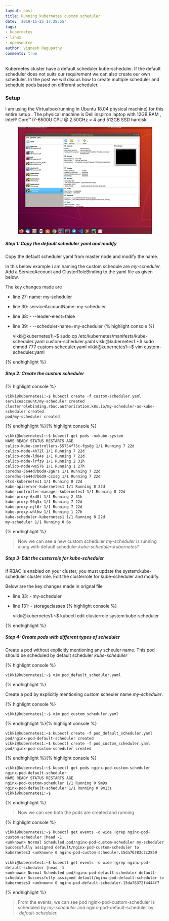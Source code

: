 ```yaml
---
layout: post
title: Running kubernetes custom scheduler
date: '2019-11-25 17:28:55'
tags:
- kubernetes
- linux
- opensource
author: Vignesh Ragupathy
comments: true
---
```


Kubernetes cluster have a default scheduler kube-scheduler. If the default scheduler does not suits our requirement we can also create our own scheduler. In the post we will discus how to create multiple scheduler and schedule pods based on different scheduler.

### **Setup**

I am using the Virtualbox(running in Ubuntu 18.04 physical machine) for this entire setup . The physical machine is Dell inspiron laptop with 12GB RAM , Intel® Core™ i7-6500U CPU @ 2.50GHz × 4 and 512GB SSD hardisk.

<!--kg-card-begin: image--><figure class="kg-card kg-image-card"><img src="/content/images/2019/11/setup-4.jpg" class="kg-image"></figure><!--kg-card-end: image-->
##### Step 1: Copy the default scheduler yaml and modify

Copy the default scheduler yaml from master node and modify the name.

In this below example i am naming the custom schedule are _my-scheduler._ Add a ServiceAccount and ClusterRoleBinding to the yaml file as given below.

The key changes made are

- line 27: name: my-scheduler
- line 30: serviceAccountName: my-scheduler
- line 38: - --leader-elect=false
- line 39: - --scheduler-name=my-scheduler
{% highlight console %}

    vikki@kubernetes1:~$ sudo cp /etc/kubernetes/manifests/kube-scheduler.yaml custom-scheduler.yaml
    vikki@kubernetes1:~$ sudo chmod 777 custom-scheduler.yaml 
    vikki@kubernetes1:~$ vim custom-scheduler.yaml 

{% endhighlight %}<!--kg-card-begin: html--><script src="https://gist.github.com/vignesh88/2a8e765cb702a7f8edf4e8760599da10.js"></script><!--kg-card-end: html-->
##### Step 2: Create the custom scheduler
{% highlight console %}

    vikki@kubernetes1:~$ kubectl create -f custom-scheduler.yaml 
    serviceaccount/my-scheduler created
    clusterrolebinding.rbac.authorization.k8s.io/my-scheduler-as-kube-scheduler created
    pod/my-scheduler created

{% endhighlight %}{% highlight console %}

    vikki@kubernetes1:~$ kubectl get pods -n=kube-system 
    NAME READY STATUS RESTARTS AGE
    calico-kube-controllers-55754f75c-fgs8g 1/1 Running 7 22d
    calico-node-4h72l 1/1 Running 7 22d
    calico-node-ld84s 1/1 Running 7 22d
    calico-node-lrfz9 1/1 Running 2 31h
    calico-node-ws576 1/1 Running 1 27h
    coredns-5644d7b6d9-2g6rs 1/1 Running 7 22d
    coredns-5644d7b6d9-ccxsg 1/1 Running 7 22d
    etcd-kubernetes1 1/1 Running 8 22d
    kube-apiserver-kubernetes1 1/1 Running 8 22d
    kube-controller-manager-kubernetes1 1/1 Running 8 22d
    kube-proxy-6xd8l 1/1 Running 2 31h
    kube-proxy-96q5x 1/1 Running 7 22d
    kube-proxy-njl6r 1/1 Running 7 22d
    kube-proxy-whlhw 1/1 Running 1 27h
    kube-scheduler-kubernetes1 1/1 Running 8 22d
    my-scheduler 1/1 Running 0 6s

{% endhighlight %}

> Now we can see a new custom scheduler _my-scheduler_ is running along with defautl scheduler _kube-scheduler-kubernetes1_

##### Step 3: Edit the custerrole for kube-scheduler

If RBAC is enabled on your cluster, you must update the system:kube-scheduler cluster role. Edit the clusterrole for kube-scheduler and modify.

Below are the key changes made in orignal file

- line 33: - my-scheduler
- line 131: - storageclasses
{% highlight console %}

    vikki@kubernetes1:~$ kubectl edit clusterrole system:kube-scheduler

{% endhighlight %}<!--kg-card-begin: html--><script src="https://gist.github.com/vignesh88/801aa697779378ff30e46e5247de8980.js"></script><!--kg-card-end: html-->
##### Step 4: Create pods with different types of scheduler

Create a pod without explicitly mentioning any scheuler name. This pod should be scheduled by default scheduler _kube-scheduler_

{% highlight console %}

    vikki@kubernetes1:~$ vim pod_default_scheduler.yaml

{% endhighlight %}<!--kg-card-begin: html--><script src="https://gist.github.com/vignesh88/cfe05dda5b00a4f170b9cdd08f6aa0dd.js"></script><!--kg-card-end: html-->

Create a pod by explicitly mentioning custom scheuler name _my-scheduler_.

{% highlight console %}

    vikki@kubernetes1:~$ vim pod_custom_scheduler.yaml 

{% endhighlight %}<!--kg-card-begin: html--><script src="https://gist.github.com/vignesh88/04cc5ac3e1933b4c1979a631de424116.js"></script><!--kg-card-end: html-->{% highlight console %}

    vikki@kubernetes1:~$ kubectl create -f pod_default_scheduler.yaml 
    pod/nginx-pod-default-scheduler created
    vikki@kubernetes1:~$ kubectl create -f pod_custom_scheduler.yaml 
    pod/nginx-pod-custom-scheduler created

{% endhighlight %}{% highlight console %}

    vikki@kubernetes1:~$ kubectl get pods nginx-pod-custom-scheduler nginx-pod-default-scheduler
    NAME READY STATUS RESTARTS AGE
    nginx-pod-custom-scheduler 1/1 Running 0 9m9s
    nginx-pod-default-scheduler 1/1 Running 0 9m13s
    vikki@kubernetes1:~$ 

{% endhighlight %}

> Now we can see both the pods are created and running

{% highlight console %}

    vikki@kubernetes1:~$ kubectl get events -o wide |grep nginx-pod-custom-scheduler |head -1
    <unknown> Normal Scheduled pod/nginx-pod-custom-scheduler my-scheduler Successfully assigned default/nginx-pod-custom-scheduler to kubernetes3 <unknown> 0 nginx-pod-custom-scheduler.15da76383c2c2859
    
    vikki@kubernetes1:~$ kubectl get events -o wide |grep nginx-pod-default-scheduler |head -1
    <unknown> Normal Scheduled pod/nginx-pod-default-scheduler default-scheduler Successfully assigned default/nginx-pod-default-scheduler to kubernetes3 <unknown> 0 nginx-pod-default-scheduler.15da76372f4444f7

{% endhighlight %}

> From the events, we can see pod nginx-pod-custom-scheduler is scheduled by _my-scheduler_ and nginx-pod-default-scheduler by &nbsp;_default-scheduler._

